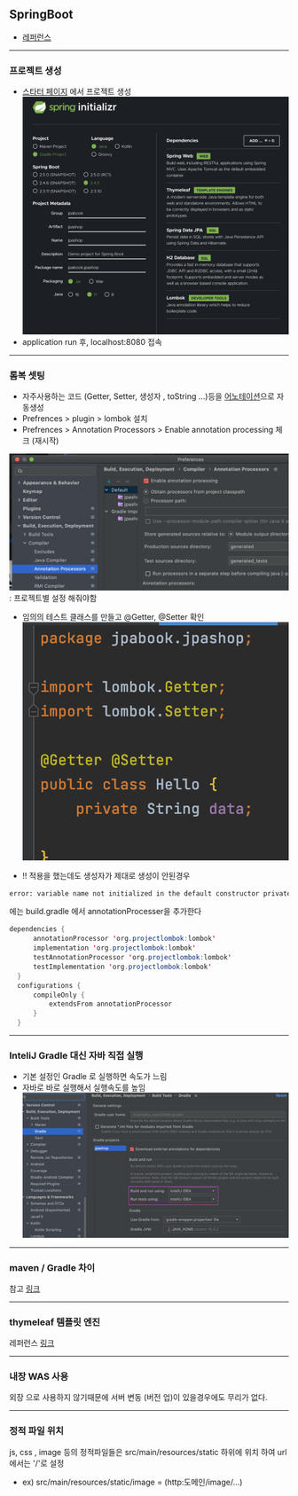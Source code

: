 ## SpringBoot 
- [레퍼런스](https://docs.spring.io/spring-boot/docs/current/reference/html/features.html#boot-features-spring-mvc-template-engines)
--- 
### 프로젝트 생성
  - [스타터 페이지](https://start.spring.io/) 에서 프로젝트 생성 
  ![setting 화면](../img/jpa_setting.png)
  - application run 후, localhost:8080 접속
- - -
### 롬복 셋팅 
  - 자주사용하는 코드 (Getter, Setter, 생성자 , toString ...)등을 [어노테이션](./annotation.md)으로 자동생성
  - Prefrences > plugin > lombok 설치
  - Prefrences > Annotation Processors > Enable annotation processing 체크 (재시작)
    
  ![img](../img/lombok1.png)
      : 프로젝트별 설정 해줘야함
  - 임의의 테스트 클래스를 만들고 @Getter, @Setter 확인
  ![img](../img/lombok2.png)

  - !! 적용을 했는데도 생성자가 제대로 생성이 안된경우
  ```bash
  error: variable name not initialized in the default constructor private final String name;
  ```
  에는 build.gradle 에서 annotationProcesser을 추가한다 
  ```java
  dependencies {
        annotationProcessor 'org.projectlombok:lombok'
        implementation 'org.projectlombok:lombok'
        testAnnotationProcessor 'org.projectlombok:lombok'
        testImplementation 'org.projectlombok:lombok'
    }
    configurations {
        compileOnly {
            extendsFrom annotationProcessor
        }
    }
  ```
- - - 
### InteliJ Gradle 대신 자바 직접 실행
  - 기본 설정인 Gradle 로 실행하면 속도가 느림 
  - 자바로 바로 실행해서 실행속도를 높임
  ![img](../img/buildSetting.png)
- - - 
### maven / Gradle 차이
  참고 [링크](https://mylupin.tistory.com/39)
- - - 
### thymeleaf 템플릿 엔진 
  레퍼런스 [링크](https://www.thymeleaf.org/)
- - - 
### 내장 WAS 사용 
  외장 으로 사용하지 않기때문에 서버 변동 (버전 업)이 있을경우에도 무리가 없다.
- - - 
### 정적 파일 위치 
 js, css , image 등의 정적파일들은 src/main/resources/static 하위에 위치 하여 
url에서는 '/'로 설정 
  - ex) src/main/resources/static/image = (http:도메인/image/...) 